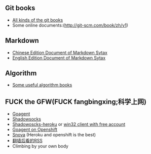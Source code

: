 Git books
----
* [All kinds of the git books](/books/git)
* Some online documents:(http://git-scm.com/book/zh/v1)

Markdown
----
* [Chinese Edition Document of Markdown Sytax](http://wowubuntu.com/markdown/)
* [English Edition Document of Markdown Sytax](http://daringfireball.net/projects/markdown/syntax)


Algorithm
----
* [Some useful algorithm books](/books/algorithm)


FUCK the GFW(FUCK fangbingxing;科学上网)
----
* [Goagent](https://github.com/goagent/goagent)
* [Shadowsocks](https://github.com/clowwindy/shadowsocks)
* [Shadowoscks-heroku](https://github.com/wssbwssbwssb/shadowsocks-heroku) or [win32 client with free account](https://dropbox-b9attwnik5i4innz.rhcloud.com/)
* [Goagent on Openshift](https://github.com/wssbwssbwssb/goagent-rhc)
* [Snova](https://code.google.com/p/snova/) (Heroku and openshift is the best)
* [翻墙后看的RSS](http://1008rjsx.tk/39-fan-qiang-hou-derss-ding-yue-yuan)
* Climbing by your own body

